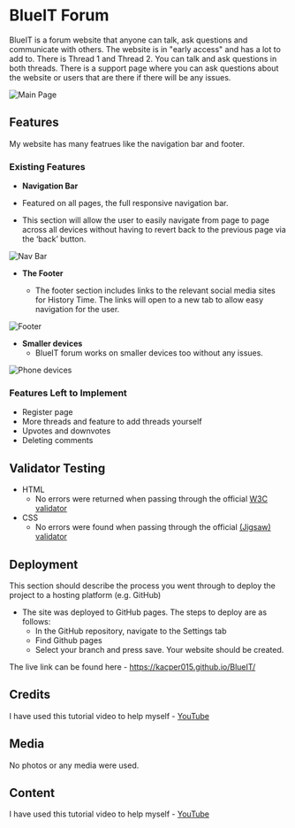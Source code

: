 # BlueIT Forum

BlueIT is a forum website that anyone can talk, ask questions and communicate with others. The website is in "early access" and has a lot to add to. There is Thread 1 and Thread 2. You can talk and ask questions in both threads. There is a support page where you can ask questions about the website or users that are there if there will be any issues. 

![Main Page](https://github.com/Kacper015/BlueIT/blob/0b4bc0c49e061d47479f62e0f7dbac779275383a/Media%20File/BlueIT%20main%20page.png)

## Features

My website has many featrues like the navigation bar and footer.

### Existing Features

- __Navigation Bar__

- Featured on all pages, the full responsive navigation bar.
- This section will allow the user to easily navigate from page to page across all devices without having to revert back to the previous page via the ‘back’ button. 

![Nav Bar](https://github.com/Kacper015/BlueIT/blob/3e754fba5edcc259dd5fbab21171710d537f589e/Media%20File/BlueIT%20navbar%20.png)

- __The Footer__ 

  - The footer section includes links to the relevant social media sites for History Time. The links will open to a new tab to allow easy navigation for the user. 

![Footer](https://github.com/Kacper015/BlueIT/blob/b36a126858c0b57397327be3c7f5cb760be8a831/Media%20File/BlueIT%20footer.png)

- __Smaller devices__ 
    - BlueIT forum works on smaller devices too without any issues. 

![Phone devices](https://github.com/Kacper015/BlueIT/blob/3e754fba5edcc259dd5fbab21171710d537f589e/Media%20File/BlueIT%20phone%20size%20screen.png)

### Features Left to Implement

- Register page
- More threads and feature to add threads yourself 
- Upvotes and downvotes 
- Deleting comments

## Validator Testing 

- HTML
  - No errors were returned when passing through the official [W3C validator](https://validator.w3.org/nu/?doc=https%3A%2F%2Fkacper015.github.io%2FBlueIT%2F)
- CSS
  - No errors were found when passing through the official [(Jigsaw) validator](https://jigsaw.w3.org/css-validator/validator?uri=https%3A%2F%2Fkacper015.github.io%2FBlueIT%2F&profile=css3svg&usermedium=all&warning=1&vextwarning=&lang=en)

## Deployment

This section should describe the process you went through to deploy the project to a hosting platform (e.g. GitHub) 

- The site was deployed to GitHub pages. The steps to deploy are as follows: 
  - In the GitHub repository, navigate to the Settings tab 
  - Find Github pages
  - Select your branch and press save. Your website should be created. 

The live link can be found here - https://kacper015.github.io/BlueIT/


## Credits

I have used this tutorial video to help myself - [YouTube ](https://youtu.be/Hixx31BX5kY )

## Media
 
No photos or any media were used.

## Content

I have used this tutorial video to help myself - [YouTube ](https://youtu.be/Hixx31BX5kY )


